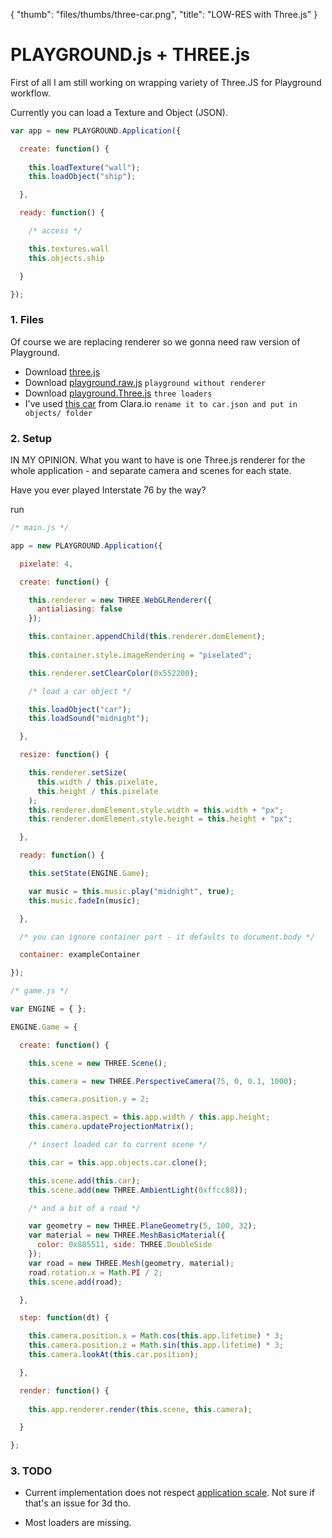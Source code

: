 {
  "thumb": "files/thumbs/three-car.png",
  "title": "LOW-RES with Three.js"
}

<script src="script/three.min.js"></script>
<script src="script/playground.raw.js"></script>
<script src="script/playground.Three.js"></script>

# PLAYGROUND.js + THREE.js

First of all I am still working on wrapping variety of Three.JS for Playground workflow.

Currently you can load a Texture and Object (JSON).

```javascript
var app = new PLAYGROUND.Application({

  create: function() {
   
    this.loadTexture("wall");
    this.loadObject("ship");

  },

  ready: function() {

    /* access */

    this.textures.wall
    this.objects.ship

  }

});
```

### 1. Files

Of course we are replacing renderer so we gonna need raw version of Playground.

* Download [three.js](https://github.com/mrdoob/three.js/tree/master/build)
* Download [playground.raw.js](https://github.com/rezoner/playground/blob/master/build/playground.raw.js) `playground without renderer`
* Download [playground.Three.js](https://github.com/rezoner/playground/blob/master/plugins/playground.Three.js) `three loaders`
* I've used [this car](https://clara.io/view/2aafff64-2305-4d66-98ff-ab51cb51a3b9/image) from Clara.io `rename it to car.json and put in objects/ folder`
### 2. Setup

IN MY OPINION. What you want to have is one Three.js renderer for the whole application - and separate camera and scenes for each state.

Have you ever played Interstate 76 by the way?

run
```javascript
/* main.js */

app = new PLAYGROUND.Application({

  pixelate: 4,

  create: function() {

    this.renderer = new THREE.WebGLRenderer({ 
      antialiasing: false
    });

    this.container.appendChild(this.renderer.domElement);
        
    this.container.style.imageRendering = "pixelated";

    this.renderer.setClearColor(0x552200);

    /* load a car object */

    this.loadObject("car");
    this.loadSound("midnight");

  },

  resize: function() {

    this.renderer.setSize(
      this.width / this.pixelate, 
      this.height / this.pixelate
    );
    this.renderer.domElement.style.width = this.width + "px";
    this.renderer.domElement.style.height = this.height + "px";

  },

  ready: function() {

    this.setState(ENGINE.Game);

    var music = this.music.play("midnight", true);
    this.music.fadeIn(music);

  },

  /* you can ignore container part - it defaults to document.body */

  container: exampleContainer

});

/* game.js */

var ENGINE = { };

ENGINE.Game = {

  create: function() {

    this.scene = new THREE.Scene();

    this.camera = new THREE.PerspectiveCamera(75, 0, 0.1, 1000);

    this.camera.position.y = 2;

    this.camera.aspect = this.app.width / this.app.height;
    this.camera.updateProjectionMatrix();

    /* insert loaded car to current scene */

    this.car = this.app.objects.car.clone();

    this.scene.add(this.car);
    this.scene.add(new THREE.AmbientLight(0xffcc88));

    /* and a bit of a road */

    var geometry = new THREE.PlaneGeometry(5, 100, 32);
    var material = new THREE.MeshBasicMaterial({ 
      color: 0x885511, side: THREE.DoubleSide 
    });
    var road = new THREE.Mesh(geometry, material);
    road.rotation.x = Math.PI / 2;
    this.scene.add(road);

  },

  step: function(dt) {

    this.camera.position.x = Math.cos(this.app.lifetime) * 3;
    this.camera.position.z = Math.sin(this.app.lifetime) * 3;
    this.camera.lookAt(this.car.position);

  },

  render: function() {
      
    this.app.renderer.render(this.scene, this.camera);

  }

};
```

### 3. TODO

* Current implementation does not respect [application scale](http://localhost/playground/docs/intro/scaling). Not sure if that's an issue for 3d tho.

* Most loaders are missing.